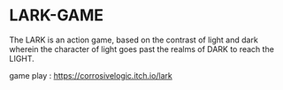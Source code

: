 # LARK-GAME
The LARK is an action game, based on the contrast of light and dark wherein the character of light goes past the realms of DARK to reach the LIGHT.

game play : https://corrosivelogic.itch.io/lark
